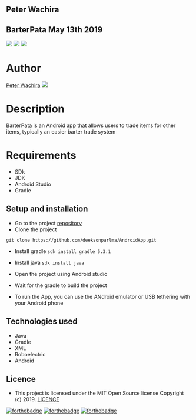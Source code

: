 ## Peter Wachira
## BarterPata May 13th 2019

![](https://img.shields.io/badge/Android-project-brightgreen.svg)
![](https://img.shields.io/badge/Language-Java%20-orange.svg)
![](https://img.shields.io/badge/Tests-Roboelectric-blue.svg)


# Author
[Peter Wachira](https://github.com/peter-wachira) ![](https://img.shields.io/badge/Programmer-Verified-brightgreen.svg)
# Description
BarterPata is an Android app that allows users  to trade items for other items, typically an easier barter trade system

# Requirements

* SDk
* JDK
* Android Studio
* Gradle

## Setup and installation
* Go to the project [repository](https://github.com/peter-wachira/AndroidModule-)
* Clone the project

```git clone https://github.com/deeksonparlma/AndroidApp.git```

* Install gradle
```sdk install gradle 5.3.1```
* Install java
```sdk install java```
* Open the project using Android studio
* Wait for the gradle to build the project

* To run the App, you can use the ANdroid emulator or USB tethering with your Android phone

## Technologies used
* Java
* Gradle
* XML
* Roboelectric
* Android

## Licence
- This project is licensed under the MIT Open Source license Copyright (c) 2019. [LICENCE](https://github.com/peter-wachira/AndroidModule-/blob/module1/LICENCE)

[![forthebadge](https://forthebadge.com/images/badges/fuck-it-ship-it.svg)](https://forthebadge.com)
[![forthebadge](https://forthebadge.com/images/badges/makes-people-smile.svg)](https://forthebadge.com)
[![forthebadge](https://forthebadge.com/images/badges/powered-by-electricity.svg)](https://forthebadge.com)